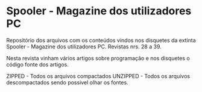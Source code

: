 # Spooler - Magazine dos utilizadores PC

Repositório dos arquivos com os conteúdos vindos nos disquetes da extinta Spooler - Magazine dos utilizadores PC. Revistas nrs. 28 a 39.

Nesta revista vinham vários artigos sobre programação e nos disquetes o código fonte dos artigos.

ZIPPED - Todos os arquivos compactados
UNZIPPED - Todos os arquivos descompactados sendo possivel olhar os fontes.
